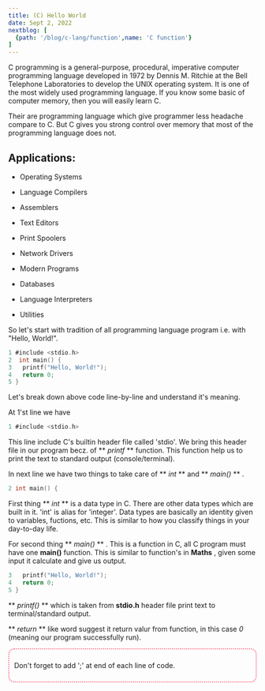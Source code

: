 ```yaml
---
title: (C) Hello World
date: Sept 2, 2022
nextblog: [
  {path: '/blog/c-lang/function',name: 'C function'}
]
---
```


<script>
  import 'prism-themes/themes/prism-shades-of-purple.css'
  import CodeBox from '$lib/components/CodeBox.svelte'
  import Note from '$lib/components/Note.svelte'
</script>

C programming is a general-purpose, procedural, imperative computer programming language developed in 1972 by Dennis M. Ritchie at the Bell Telephone Laboratories to develop the UNIX operating system. It is one of the most widely used programming language. If you know some basic of computer memory, then you will easily learn C.


Their are programming language which give programmer less headache compare to C. But C gives you strong control over memory that most of the programming language does not.


## Applications: 

 - Operating Systems

 - Language Compilers

 - Assemblers

 - Text Editors

 - Print Spoolers
  
 - Network Drivers
  
 - Modern Programs
  
 - Databases
  
 - Language Interpreters
  
 - Utilities



 So let's start with tradition of all programming language program i.e. with "Hello, World!".

<CodeBox />

 ```c
1 #include <stdio.h>
2  int main() {
3   printf("Hello, World!");
4   return 0;
5 }
 ```

Let's break down above code line-by-line and understand it's meaning.

At 1'st line we have

<CodeBox />

```c
1 #include <stdio.h>
```

This line include C's builtin header file called 'stdio'. We bring this header file in our program becz. of ** *printf* ** function.
This function help us to print the text to standard output (console/terminal).


In next line we have two things to take care of ** *int* ** and ** *main()* ** .

<CodeBox />

```c
2 int main() {
```

First thing ** *int* ** is a data type in C. There are other data types which are built in it. 'int' is alias for 'integer'. 
Data types are basically an identity given to variables, fuctions, etc. This is similar to how you classify things in your day-to-day life.

For second thing ** *main()* ** . This is a function in C, all C program must have one **main()** function. 
This is similar to function's in **Maths** , given some input it calculate and give us output. 

<CodeBox />

```c
3   printf("Hello, World!");
4   return 0;
5 }
```

** *printf()* ** which is taken from **stdio.h** header file print text to terminal/standard output.

** *return* ** like word suggest it return valur from function, in this case *0* (meaning our program successfully run).

<div style="border: 2px dotted #fd6b85; border-radius: 12px">
<p style="padding: 10px">Don't forget to add ';' at end of each line of code.</p>
</div>
